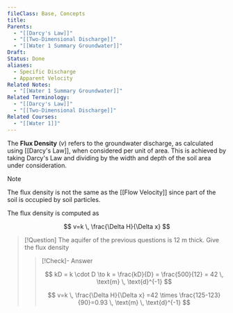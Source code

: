 ```yaml
---
fileClass: Base, Concepts
title: 
Parents:
  - "[[Darcy's Law]]"
  - "[[Two-Dimensional Discharge]]"
  - "[[Water 1 Summary Groundwater]]"
Draft: 
Status: Done
aliases:
  - Specific Discharge
  - Apparent Velocity
Related Notes:
  - "[[Water 1 Summary Groundwater]]"
Related Terminology:
  - "[[Darcy's Law]]"
  - "[[Two-Dimensional Discharge]]"
Related Courses:
  - "[[Water 1]]"
---
```

The **Flux Density** ($v$) refers to the groundwater discharge, as calculated using [[Darcy's Law]], when considered per unit of area. This is achieved by taking Darcy's Law and dividing by the width and depth of the soil area under consideration. 

>[!Note]
>The flux density is not the same as the [[Flow Velocity]] since part of the soil is occupied by soil particles. 

The flux density is computed as 

$$
v=k \, \frac{\Delta H}{\Delta x}
$$


>[!Question]
>The aquifer of the previous questions is 12 m thick. Give the flux density
>
>>[!Check]- Answer
>>
>>$$
>>kD = k \cdot D \to k = \frac{kD}{D} = \frac{500}{12} = 42 \, \text{m} \, \text{d}^{-1} 
>>$$
>>
>>$$
>>v=k \, \frac{\Delta H}{\Delta x} =42 \times \frac{125-123}{90}=0.93 \, \text{m} \, \text{d}^{-1} 
>>$$
>>

